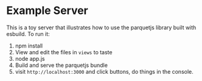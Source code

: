 # Example Server
This is a toy server that illustrates how to use the parquetjs library built with esbuild.
To run it: 
1. npm install
1. View and edit the files in `views` to taste   
1. node app.js
1. Build and serve the parquetjs bundle    
1. visit `http://localhost:3000` and click buttons, do things in the console.
